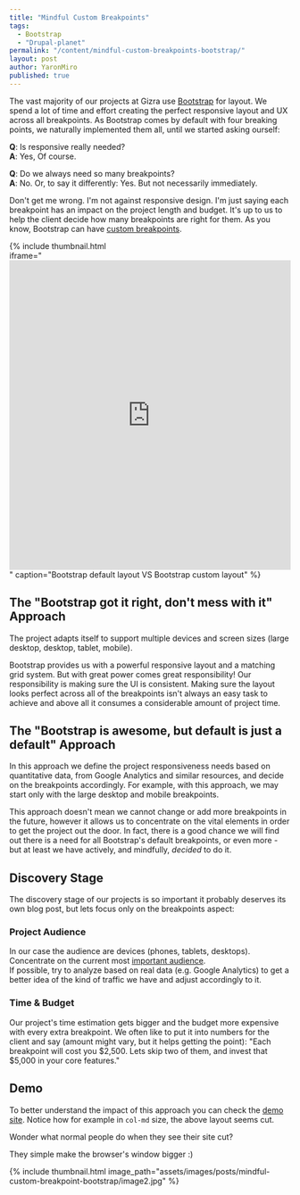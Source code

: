 ```yaml
---
title: "Mindful Custom Breakpoints"
tags:
  - Bootstrap
  - "Drupal-planet"
permalink: "/content/mindful-custom-breakpoints-bootstrap/"
layout: post
author: YaronMiro
published: true
---
```




The vast majority of our projects at Gizra use [Bootstrap](http://getbootstrap.com/) for layout. We spend a lot of time and effort creating the perfect responsive layout and UX across all breakpoints. As Bootstrap comes by default with four breaking points, we naturally implemented them all, until we started asking ourself:

__Q__: Is responsive really needed?  
__A__: Yes, Of course.

__Q__: Do we always need so many breakpoints?  
__A__: No. Or, to say it differently: Yes. But not necessarily immediately.

Don't get me wrong. I'm not against responsive design. I'm just saying each breakpoint has an impact on the project length and budget. It's up to us to help the client decide how many breakpoints are right for them. As you know, Bootstrap can have [custom breakpoints](http://mindful-custom-breakpoint-bootstrap.gizra.com/).

{% include thumbnail.html   
  iframe="<iframe src='https://gfycat.com/ifr/DistortedBarrenGroundbeetle' frameborder='0' scrolling='no' width='100%' height='555' style='-webkit-backface-visibility: hidden;-webkit-transform: scale(1);' ></iframe>"
  caption="Bootstrap default layout VS Bootstrap custom layout"
  %}

<!-- more -->

## The "Bootstrap got it right, don't mess with it" Approach

The project adapts itself to support multiple devices and screen sizes (large desktop, desktop, tablet, mobile).

Bootstrap provides us with a powerful responsive layout and a matching grid system. But with great power comes great responsibility! Our responsibility is making sure the UI is consistent. Making sure the layout looks perfect across all of the breakpoints isn't always an easy task to achieve and above all it consumes a considerable amount of project time.

## The "Bootstrap is awesome, but default is just a default" Approach

In this approach we define the project responsiveness needs based on quantitative data, from Google Analytics and similar resources, and decide on the breakpoints accordingly. For example, with this approach, we may start only with the large desktop and mobile breakpoints.

This approach doesn't mean we cannot change or add more breakpoints in the future, however it allows us to concentrate on the vital elements in order to get the project out the door. In fact, there is a good chance we will find out there is a need for all Bootstrap's default breakpoints, or even more - but at least we have actively, and mindfully, _decided_ to do it.

## Discovery Stage

The discovery stage of our projects is so important it probably deserves its own blog post, but lets focus only on the breakpoints aspect:

### Project Audience

In our case the audience are devices (phones, tablets, desktops). Concentrate on the current most [important audience](https://en.wikipedia.org/wiki/Pareto_principle).  
If possible, try to analyze based on real data (e.g. Google Analytics) to get a better idea of the kind of traffic we have and adjust accordingly to it.

### Time & Budget

Our project's time estimation gets bigger and the budget more expensive with every extra breakpoint. We often like to put it into numbers for the client and say (amount might vary, but it helps getting the point): "Each breakpoint will cost you $2,500. Lets skip two of them, and invest that $5,000 in your core features."

## Demo

To better understand the impact of this approach you can check the [demo site](http://mindful-custom-breakpoint-bootstrap.gizra.com/). Notice how for example in `col-md` size, the above layout seems cut.  

Wonder what normal people do when they see their site cut?  

They simple make the browser's window bigger :)

{% include thumbnail.html  image_path="assets/images/posts/mindful-custom-breakpoint-bootstrap/image2.jpg" %}
